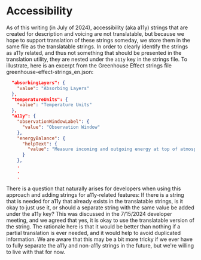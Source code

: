 Accessibility
=============

As of this writing (in July of 2024), accessibility (aka a11y) strings that are created for description and voicing are
not translatable, but because we hope to support translation of these strings someday, we store them in the same file
as the translatable strings.  In order to clearly identify the strings as a11y related, and thus not something that
should be presented in the translation utility, they are nested under the `a11y` key in the strings file. To illustrate,
here is an excerpt from the Greenhouse Effect strings file greenhouse-effect-strings_en.json:

```json
  "absorbingLayers": {
    "value": "Absorbing Layers"
  },
  "temperatureUnits": {
    "value": "Temperature Units"
  },
  "a11y": {
    "observationWindowLabel": {
      "value": "Observation Window"
    },
    "energyBalance": {
      "helpText": {
        "value": "Measure incoming and outgoing energy at top of atmosphere."
      }
    },
    .
    .
    .
```

There is a question that naturally arises for developers when using this approach and adding strings for a11y-related
features: If there is a string that is needed for a11y that already exists in the translatable strings, is it okay to
just use it, or should a separate string with the same value be added under the a11y key?  This was discussed in the
7/15/2024 developer meeting, and we agreed that yes, it is okay to use the translatable version of the string.  The
rationale here is that it would be better than nothing if a partial translation is ever needed, and it would help to
avoid duplicated information.  We are aware that this may be a bit more tricky if we ever have to fully separate the
a11y and non-a11y strings in the future, but we're willing to live with that for now.

